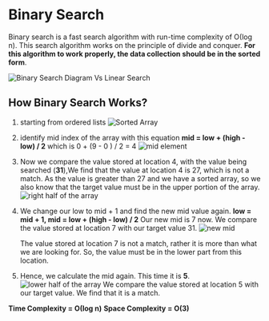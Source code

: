 # Binary Search

Binary search is a fast search algorithm with run-time complexity of Ο(log n). This search algorithm works on the principle of divide and conquer. __For this algorithm to work properly, the data collection should be in the sorted form__.

 ![Binary Search Diagram Vs Linear Search](https://1.bp.blogspot.com/-jGW8UBLleiY/WGCT2LxyujI/AAAAAAAAAlY/rflq-QF5hFQOQFw-fzVHCLtfW7-zC_L6ACK4B/s640/binary-and-linear-search-animations.gif)

## How Binary Search Works?

1. starting from ordered lists
    ![Sorted Array](https://www.tutorialspoint.com/data_structures_algorithms/images/binary_search_0.jpg)

2. identify mid index of the array with this equation __mid = low + (high - low) / 2__
 which is 0 + (9 - 0 ) / 2 = 4
    ![mid element](https://www.tutorialspoint.com/data_structures_algorithms/images/binary_search_1.jpg)

3. Now we compare the value stored at location 4, with the value being searched (__31__),We find that the value at location 4 is 27, which is not a match. As the value is greater than 27 and we have a sorted array, so we also know that the target value must be in the upper portion of the array.
    ![right half of the array](https://www.tutorialspoint.com/data_structures_algorithms/images/binary_search_2.jpg)

4. We change our low to mid + 1 and find the new mid value again. __low = mid + 1, mid = low + (high - low) / 2__
 Our new mid is 7 now. We compare the value stored at location 7 with our target value 31.
    ![new mid](https://www.tutorialspoint.com/data_structures_algorithms/images/binary_search_3.jpg)

    The value stored at location 7 is not a match, rather it is more than what we are looking for. So, the value must be in the lower part from this location.

5. Hence, we calculate the mid again. This time it is __5__.
 ![lower half of the array](https://www.tutorialspoint.com/data_structures_algorithms/images/binary_search_5.jpg)
    We compare the value stored at location 5 with our target value. We find that it is a match.

__Time Complexity = Ο(log n)__
__Space Complexity = O(3)__
